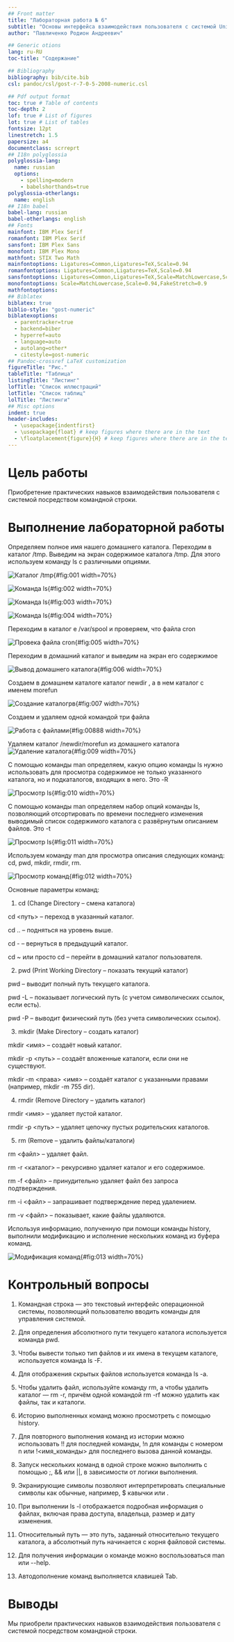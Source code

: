 ```yaml
---
## Front matter
title: "Лабораторная работа № 6"
subtitle: "Основы интерфейса взаимодействия пользователя с системой Unix на уровне командной строки"
author: "Павличенко Родион Андреевич"

## Generic otions
lang: ru-RU
toc-title: "Содержание"

## Bibliography
bibliography: bib/cite.bib
csl: pandoc/csl/gost-r-7-0-5-2008-numeric.csl

## Pdf output format
toc: true # Table of contents
toc-depth: 2
lof: true # List of figures
lot: true # List of tables
fontsize: 12pt
linestretch: 1.5
papersize: a4
documentclass: scrreprt
## I18n polyglossia
polyglossia-lang:
  name: russian
  options:
	- spelling=modern
	- babelshorthands=true
polyglossia-otherlangs:
  name: english
## I18n babel
babel-lang: russian
babel-otherlangs: english
## Fonts
mainfont: IBM Plex Serif
romanfont: IBM Plex Serif
sansfont: IBM Plex Sans
monofont: IBM Plex Mono
mathfont: STIX Two Math
mainfontoptions: Ligatures=Common,Ligatures=TeX,Scale=0.94
romanfontoptions: Ligatures=Common,Ligatures=TeX,Scale=0.94
sansfontoptions: Ligatures=Common,Ligatures=TeX,Scale=MatchLowercase,Scale=0.94
monofontoptions: Scale=MatchLowercase,Scale=0.94,FakeStretch=0.9
mathfontoptions:
## Biblatex
biblatex: true
biblio-style: "gost-numeric"
biblatexoptions:
  - parentracker=true
  - backend=biber
  - hyperref=auto
  - language=auto
  - autolang=other*
  - citestyle=gost-numeric
## Pandoc-crossref LaTeX customization
figureTitle: "Рис."
tableTitle: "Таблица"
listingTitle: "Листинг"
lofTitle: "Список иллюстраций"
lotTitle: "Список таблиц"
lolTitle: "Листинги"
## Misc options
indent: true
header-includes:
  - \usepackage{indentfirst}
  - \usepackage{float} # keep figures where there are in the text
  - \floatplacement{figure}{H} # keep figures where there are in the text
---
```


# Цель работы

Приобретение практических навыков взаимодействия пользователя с системой посредством командной строки.



# Выполнение лабораторной работы

Определяем полное имя нашего домашнего каталога. Переходим в каталог /tmp.
Выведим на экран содержимое каталога /tmp. Для этого используем команду ls с различными опциями.

![Каталог /tmp](image/1.png){#fig:001 width=70%}

![Команда ls](image/2.png){#fig:002 width=70%}

![Команда ls](image/3.png){#fig:003 width=70%}

![Команда ls](image/4.png){#fig:004 width=70%}

Переходим в каталог е /var/spool и проверяем, что файла cron

![Провека файла cron](image/5.png){#fig:005 width=70%}

Переходим в домашний каталог и выведим на экран его содержимое

![Вывод домашнего каталога](image/6.png){#fig:006 width=70%}

Создаем в домашнем каталоге каталог newdir , а в нем каталог с именем morefun

![Создание каталогрв](image/7.png){#fig:007 width=70%}

Создаем и удаляем одной командой три файла

![Работа с файлами](image/8.png){#fig:00888 width=70%}

Удаляем каталог /newdir/morefun из домашнего каталога
![Удаление каталога](image/9.png){#fig:009 width=70%}

С помощью команды man определяем, какую опцию команды ls нужно использовать для просмотра содержимое не только указанного каталога, но и подкаталогов, входящих в него. Это -R

![Просмотр ls](image/10.png){#fig:010 width=70%}

С помощью команды man определяем набор опций команды ls, позволяющий отсортировать по времени последнего изменения выводимый список содержимого каталога с развёрнутым описанием файлов. Это -t

![Просмотр ls](image/11.png){#fig:011 width=70%}

Используем команду man для просмотра описания следующих команд: cd, pwd, mkdir,
rmdir, rm. 

![Просмотр команд](image/12.png){#fig:012 width=70%}

Основные параметры команд:
1. cd (Change Directory – смена каталога)

cd <путь> – переход в указанный каталог.

cd .. – подняться на уровень выше.

cd - – вернуться в предыдущий каталог.

cd ~ или просто cd – перейти в домашний каталог пользователя.

2. pwd (Print Working Directory – показать текущий каталог)

pwd – выводит полный путь текущего каталога.

pwd -L – показывает логический путь (с учетом символических ссылок, если есть).

pwd -P – выводит физический путь (без учета символических ссылок).

3. mkdir (Make Directory – создать каталог)

mkdir <имя> – создаёт новый каталог.

mkdir -p <путь> – создаёт вложенные каталоги, если они не существуют.

mkdir -m <права> <имя> – создаёт каталог с указанными правами (например, mkdir -m 755 dir).

4. rmdir (Remove Directory – удалить каталог)

rmdir <имя> – удаляет пустой каталог.

rmdir -p <путь> – удаляет цепочку пустых родительских каталогов.

5. rm (Remove – удалить файлы/каталоги)

rm <файл> – удаляет файл.

rm -r <каталог> – рекурсивно удаляет каталог и его содержимое.

rm -f <файл> – принудительно удаляет файл без запроса подтверждения.

rm -i <файл> – запрашивает подтверждение перед удалением.

rm -v <файл> – показывает, какие файлы удаляются.

Используя информацию, полученную при помощи команды history, выполнили модификацию и исполнение нескольких команд из буфера команд.

![Модификация команд](image/13.png){#fig:013 width=70%}

# Контрольный вопросы

1. Командная строка — это текстовый интерфейс операционной системы, позволяющий пользователю вводить команды для управления системой.

2. Для определения абсолютного пути текущего каталога используется команда pwd.

3. Чтобы вывести только тип файлов и их имена в текущем каталоге, используется команда ls -F.

4. Для отображения скрытых файлов используется команда ls -a.

5. Чтобы удалить файл, используйте команду rm, а чтобы удалить каталог — rm -r, причём одной командой rm -rf можно удалить как файлы, так и каталоги.

6. Историю выполненных команд можно просмотреть с помощью history.

7. Для повторного выполнения команд из истории можно использовать !! для последней команды, !n для команды с номером n или !<имя_команды> для последнего вызова данной команды.

8. Запуск нескольких команд в одной строке можно выполнить с помощью ;, && или ||, в зависимости от логики выполнения.

9. Экранирующие символы позволяют интерпретировать специальные символы как обычные, например, $ кавычки или \.

10. При выполнении ls -l отображается подробная информация о файлах, включая права доступа, владельца, размер и дату изменения.

11. Относительный путь — это путь, заданный относительно текущего каталога, а абсолютный путь начинается с корня файловой системы.

12. Для получения информации о команде можно воспользоваться man или --help.

13. Автодополнение команд выполняется клавишей Tab.

# Выводы

Мы приобрели практических навыков взаимодействия пользователя с системой посредством командной строки.
